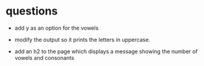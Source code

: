 # questions

- add y as an option for the vowels

- modify the output so it prints the letters in uppercase.

- add an h2 to the page which displays a message showing the number of vowels and consonants
